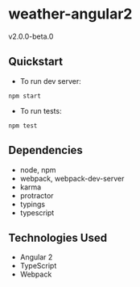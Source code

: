# weather-angular2
v2.0.0-beta.0

## Quickstart
* To run dev server:

```
npm start
```

* To run tests:

```
npm test
```

## Dependencies
* node, npm
* webpack, webpack-dev-server
* karma
* protractor
* typings
* typescript

## Technologies Used
* Angular 2
* TypeScript
* Webpack